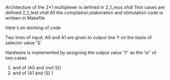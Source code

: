 Architecture of the 2*1 multiplexer is defined in 2_1_mux.vhdl 
Test cases are defined 2_1_test.vhdl
All the compilation,elaboration and stimulation code is writeen in Makefile

Here's an working of code

Two lines of input; A0 and A1 are given to output line Y on the basis of selector value 'S'

Hardware is implemented by assigning the output value 'Y' as the 'or' of two cases 

1) and of  (A0 and  (not S))
2) and of  (A1 and  (S) )
